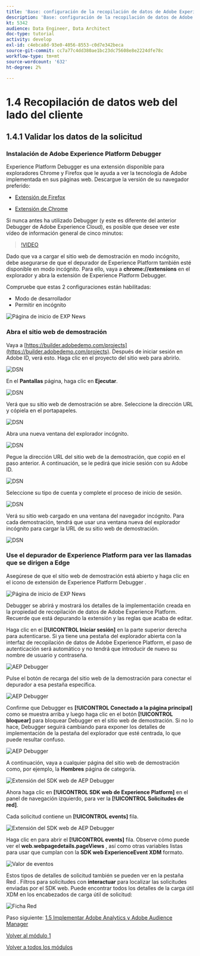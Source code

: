 ```yaml
---
title: 'Base: configuración de la recopilación de datos de Adobe Experience Platform y la extensión del SDK web: recopilación de datos web del lado del cliente'
description: 'Base: configuración de la recopilación de datos de Adobe Experience Platform y la extensión del SDK web: recopilación de datos web del lado del cliente'
kt: 5342
audience: Data Engineer, Data Architect
doc-type: tutorial
activity: develop
exl-id: c4ebca8d-93e0-4056-8553-c0d7e342beca
source-git-commit: cc7a77c4dd380ae1bc23dc75608e8e2224dfe78c
workflow-type: tm+mt
source-wordcount: '632'
ht-degree: 2%

---
```


# 1.4 Recopilación de datos web del lado del cliente

## 1.4.1 Validar los datos de la solicitud

### Instalación de Adobe Experience Platform Debugger

Experience Platform Debugger es una extensión disponible para exploradores Chrome y Firefox que le ayuda a ver la tecnología de Adobe implementada en sus páginas web. Descargue la versión de su navegador preferido:

- [Extensión de Firefox](https://addons.mozilla.org/es/firefox/addon/adobe-experience-platform-dbg/)

- [Extensión de Chrome](https://chrome.google.com/webstore/detail/adobe-experience-platform/bfnnokhpnncpkdmbokanobigaccjkpob)

Si nunca antes ha utilizado Debugger (y este es diferente del anterior Debugger de Adobe Experience Cloud), es posible que desee ver este vídeo de información general de cinco minutos:

>[!VIDEO](https://video.tv.adobe.com/v/32156?quality=12&learn=on)

Dado que va a cargar el sitio web de demostración en modo incógnito, debe asegurarse de que el depurador de Experience Platform también esté disponible en modo incógnito. Para ello, vaya a **chrome://extensions** en el explorador y abra la extensión de Experience Platform Debugger.

Compruebe que estas 2 configuraciones están habilitadas:

- Modo de desarrollador
- Permitir en incógnito

![Página de inicio de EXP News](./images/ext1.png)

### Abra el sitio web de demostración

Vaya a [https://builder.adobedemo.com/projects](https://builder.adobedemo.com/projects). Después de iniciar sesión en Adobe ID, verá esto. Haga clic en el proyecto del sitio web para abrirlo.

![DSN](../module0/images/web8.png)

En el **Pantallas** página, haga clic en **Ejecutar**.

![DSN](./images/web2.png)

Verá que su sitio web de demostración se abre. Seleccione la dirección URL y cópiela en el portapapeles.

![DSN](../module0/images/web3.png)

Abra una nueva ventana del explorador incógnito.

![DSN](../module0/images/web4.png)

Pegue la dirección URL del sitio web de la demostración, que copió en el paso anterior. A continuación, se le pedirá que inicie sesión con su Adobe ID.

![DSN](../module0/images/web5.png)

Seleccione su tipo de cuenta y complete el proceso de inicio de sesión.

![DSN](../module0/images/web6.png)

Verá su sitio web cargado en una ventana del navegador incógnito. Para cada demostración, tendrá que usar una ventana nueva del explorador incógnito para cargar la URL de su sitio web de demostración.

![DSN](../module0/images/web7.png)

### Use el depurador de Experience Platform para ver las llamadas que se dirigen a Edge

Asegúrese de que el sitio web de demostración está abierto y haga clic en el icono de extensión de Experience Platform Debugger .

![Página de inicio de EXP News](./images/ext2.png)

Debugger se abrirá y mostrará los detalles de la implementación creada en la propiedad de recopilación de datos de Adobe Experience Platform. Recuerde que está depurando la extensión y las reglas que acaba de editar.

Haga clic en el **[!UICONTROL Iniciar sesión]** en la parte superior derecha para autenticarse. Si ya tiene una pestaña del explorador abierta con la interfaz de recopilación de datos de Adobe Experience Platform, el paso de autenticación será automático y no tendrá que introducir de nuevo su nombre de usuario y contraseña.

![AEP Debugger](./images/validate2.png)

Pulse el botón de recarga del sitio web de la demostración para conectar el depurador a esa pestaña específica.

![AEP Debugger](./images/validate2a.png)

Confirme que Debugger es **[!UICONTROL Conectado a la página principal]** como se muestra arriba y luego haga clic en el botón **[!UICONTROL bloquear]** para bloquear Debugger en el sitio web de demostración. Si no lo hace, Debugger seguirá cambiando para exponer los detalles de implementación de la pestaña del explorador que esté centrada, lo que puede resultar confuso.

![AEP Debugger](./images/validate3.png)

A continuación, vaya a cualquier página del sitio web de demostración como, por ejemplo, la **Hombres** página de categoría.

![Extensión del SDK web de AEP Debugger](./images/validate4.png)

Ahora haga clic en **[!UICONTROL SDK web de Experience Platform]** en el panel de navegación izquierdo, para ver la **[!UICONTROL Solicitudes de red]**.

Cada solicitud contiene un **[!UICONTROL events]** fila.

![Extensión del SDK web de AEP Debugger](./images/validate5.png)

Haga clic en para abrir el **[!UICONTROL events]** fila. Observe cómo puede ver el **web.webpagedetails.pageViews** , así como otras variables listas para usar que cumplan con la **SDK web ExperienceEvent XDM** formato.

![Valor de eventos](./images/validate8.png)

Estos tipos de detalles de solicitud también se pueden ver en la pestaña Red . Filtros para solicitudes con **interactuar** para localizar las solicitudes enviadas por el SDK web. Puede encontrar todos los detalles de la carga útil XDM en los encabezados de carga útil de solicitud:

![Ficha Red](./images/validate9.png)

Paso siguiente: [1.5 Implementar Adobe Analytics y Adobe Audience Manager](./ex5.md)

[Volver al módulo 1](./data-ingestion-launch-web-sdk.md)

[Volver a todos los módulos](./../../overview.md)

